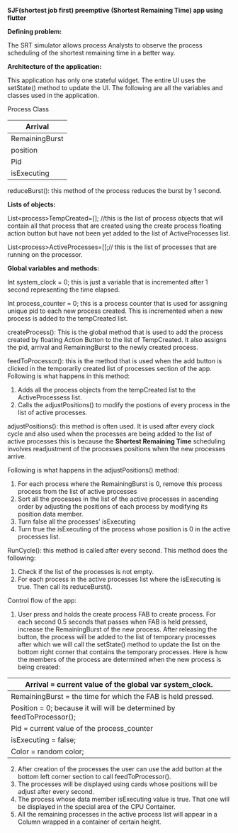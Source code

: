 **SJF(shortest job first) preemptive (Shortest Remaining Time) app using flutter**

**Defining problem:**

The SRT simulator allows process Analysts to observe the process scheduling of the shortest remaining time in a better way.

**Architecture of the application:**

This application has only one stateful widget. The entire UI uses the setState() method to update the UI. The following are all the variables and classes used in the application.

Process Class

| Arrival |
| --- |
| RemainingBurst |
| position |
| Pid |
| isExecuting |

reduceBurst(): this method of the process reduces the burst by 1 second.

**Lists of objects:**

List\<process\>TempCreated=[]; //this is the list of process objects that will contain all that process that are created using the create process floating action button but have not been yet added to the list of ActiveProcesses list.

List\<process\>ActiveProcesses=[];// this is the list of processes that are running on the processor.

**Global variables and methods:**

Int system\_clock = 0; this is just a variable that is incremented after 1 second representing the time elapsed.

Int process\_counter = 0; this is a process counter that is used for assigning unique pid to each new process created. This is incremented when a new process is added to the tempCreated list.

createProcess(): This is the global method that is used to add the process created by floating Action Button to the list of TempCreated. It also assigns the pid, arrival and RemainingBurst to the newly created process.

feedToProcessor(): this is the method that is used when the add button is clicked in the temporarily created list of processes section of the app. Following is what happens in this method:

1. Adds all the process objects from the tempCreated list to the ActiveProcessess list.
2. Calls the adjustPositions() to modify the postions of every process in the list of active processes.

adjustPositions(): this method is often used. It is used after every clock cycle and also used when the processes are being added to the list of active processes this is because the **Shortest Remaining Time** scheduling involves readjustment of the processes positions when the new processes arrive.

Following is what happens in the adjustPositions() method:

1. For each process where the RemainingBurst is 0, remove this process process from the list of active processes
2. Sort all the processes in the list of the active processes in ascending order by adjusting the positions of each process by modifying its position data member.
3. Turn false all the processes' isExecuting
4. Turn true the isExecuting of the process whose position is 0 in the active processes list.

RunCycle(): this method is called after every second. This method does the following:

1. Check if the list of the processes is not empty.
2. For each process in the active processes list where the isExecuting is true. Then call its reduceBurst().

Control flow of the app:

1. User press and holds the create process FAB to create process. For each second 0.5 seconds that passes when FAB is held pressed, increase the RemainingBurst of the new process. After releasing the button, the process will be added to the list of temporary processes after which we will call the setState() method to update the list on the bottom right corner that contains the temporary processes. Here is how the members of the process are determined when the new process is being created:

| Arrival = current value of the global var system\_clock. |
| --- |
| RemainingBurst = the time for which the FAB is held pressed. |
| Position = 0; because it will will be determined by feedToProcessor(); |
| Pid = current value of the process\_counter |
| isExecuting = false; |
| Color = random color; | //this is just a color selected from the list of ColorOptions

2. After creation of the processes the user can use the add button at the bottom left corner section to call feedToProcessor().
3. The processes will be displayed using cards whose positions will be adjust after every second.
4. The process whose data member isExecuting value is true. That one will be displayed in the special area of the CPU Container.
5. All the remaining processes in the active process list will appear in a Column wrapped in a container of certain height.